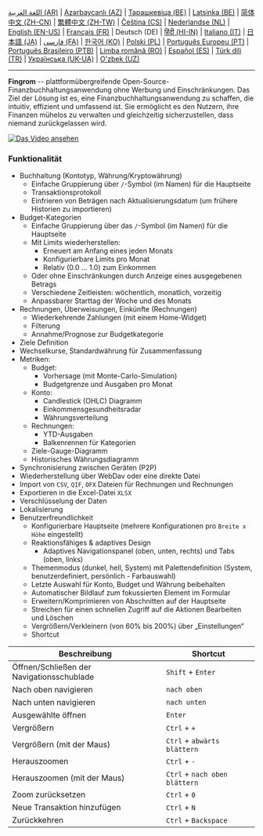 [اللغة العربية (AR)](./about_ar.md) |
[Azərbaycanlı (AZ)](./about_az.md) |
[Тарашкевіца (BE)](./about_be.md) |
[Latsinka (BE)](./about_be_EU.md) |
[简体中文 (ZH-CN)](./about_zh.md) |
[繁體中文 (ZH-TW)](./about_zh_TW.md) |
[Čeština (CS)](./about_cs.md) |
[Nederlandse (NL)](./about_nl.md) |
[English (EN-US)](./about_en.md) |
[Français (FR)](./about_fr.md) |
Deutsch (DE) |
[हिंदी (HI-IN)](./about_hi.md) |
[Italiano (IT)](./about_it.md) |
[日本語 (JA)](./about_ja.md) |
[فارسی (FA)](./about_fa.md) |
[한국어 (KO)](./about_ko.md) |
[Polski (PL)](./about_pl.md) |
[Português Europeu (PT)](./about_pt.md) |
[Português Brasileiro (PTB)](./about_pt_BR.md) |
[Limba română (RO)](./about_ro.md) |
[Español (ES)](./about_es.md) |
[Türk dili (TR)](./about_tr.md) |
[Українська (UK-UA)](./about_uk.md) |
[O'zbek (UZ)](./about_uz.md)

---

**Fingrom** -- plattformübergreifende Open-Source-Finanzbuchhaltungsanwendung ohne Werbung und Einschränkungen.
Das Ziel der Lösung ist es, eine Finanzbuchhaltungsanwendung zu schaffen, die intuitiv, effizient und umfassend ist.
Sie ermöglicht es den Nutzern, ihre Finanzen mühelos zu verwalten und gleichzeitig sicherzustellen, dass niemand
zurückgelassen wird.

[![Das Video ansehen](../images/presentation_en.png)](https://youtu.be/7hVGHYNzlQU)

### Funktionalität
- Buchhaltung (Kontotyp, Währung/Kryptowährung)
  - Einfache Gruppierung über `/`-Symbol (im Namen) für die Hauptseite
  - Transaktionsprotokoll
  - Einfrieren von Beträgen nach Aktualisierungsdatum (um frühere Historien zu importieren)
- Budget-Kategorien
  - Einfache Gruppierung über das `/`-Symbol (im Namen) für die Hauptseite
  - Mit Limits wiederherstellen:
    - Erneuert am Anfang eines jeden Monats
    - Konfigurierbare Limits pro Monat
    - Relativ (0.0 ... 1.0) zum Einkommen
  - Oder ohne Einschränkungen durch Anzeige eines ausgegebenen Betrags
  - Verschiedene Zeitleisten: wöchentlich, monatlich, vorzeitig
  - Anpassbarer Starttag der Woche und des Monats
- Rechnungen, Überweisungen, Einkünfte (Rechnungen)
  - Wiederkehrende Zahlungen (mit einem Home-Widget)
  - Filterung
  - Annahme/Prognose zur Budgetkategorie
- Ziele Definition
- Wechselkurse, Standardwährung für Zusammenfassung
- Metriken:
  - Budget:
    - Vorhersage (mit Monte-Carlo-Simulation)
    - Budgetgrenze und Ausgaben pro Monat
  - Konto:
    - Candlestick (OHLC) Diagramm
    - Einkommensgesundheitsradar
    - Währungsverteilung
  - Rechnungen:
    - YTD-Ausgaben
    - Balkenrennen für Kategorien
  - Ziele-Gauge-Diagramm
  - Historisches Währungsdiagramm
- Synchronisierung zwischen Geräten (P2P)
- Wiederherstellung über WebDav oder eine direkte Datei
- Import von `CSV`, `QIF`, `OFX` Dateien für Rechnungen und Rechnungen
- Exportieren in die Excel-Datei `XLSX`
- Verschlüsselung der Daten
- Lokalisierung
- Benutzerfreundlichkeit
  - Konfigurierbare Hauptseite (mehrere Konfigurationen pro `Breite x Höhe` eingestellt)
  - Reaktionsfähiges & adaptives Design
    - Adaptives Navigationspanel (oben, unten, rechts) und Tabs (oben, links)
  - Themenmodus (dunkel, hell, System) mit Palettendefinition (System, benutzerdefiniert, persönlich - Farbauswahl)
  - Letzte Auswahl für Konto, Budget und Währung beibehalten
  - Automatischer Bildlauf zum fokussierten Element im Formular
  - Erweitern/Komprimieren von Abschnitten auf der Hauptseite
  - Streichen für einen schnellen Zugriff auf die Aktionen Bearbeiten und Löschen
  - Vergrößern/Verkleinern (von 60% bis 200%) über „Einstellungen“
  - Shortcut

| Beschreibung                               | Shortcut                       |
| ------------------------------------------ | ------------------------------ |
| Öffnen/Schließen der Navigationsschublade  | `Shift` + `Enter`              |
| Nach oben navigieren                       | `nach oben`                    |
| Nach unten navigieren                      | `nach unten`                   |
| Ausgewählte öffnen                         | `Enter`                        |
| Vergrößern                                 | `Ctrl` + `+`                   |
| Vergrößern (mit der Maus)                  | `Ctrl` + `abwärts blättern`    |
| Herauszoomen                               | `Ctrl` + `-`                   |
| Herauszoomen (mit der Maus)                | `Ctrl` + `nach oben blättern`  |
| Zoom zurücksetzen                          | `Ctrl` + `0`                   |
| Neue Transaktion hinzufügen                | `Ctrl` + `N`                   |
| Zurückkehren                               | `Ctrl` + `Backspace`           |
<!--
| Ausgewähltes Element bearbeiten            | `Ctrl` + `E`                   |
| Ausgewählte Position löschen               | `Ctrl` + `D`                   |
-->

